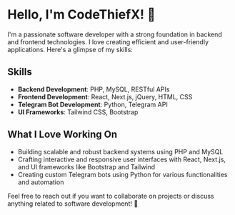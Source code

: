# Hello, I'm CodeThiefX! 👋

I'm a passionate software developer with a strong foundation in backend and frontend technologies. I love creating efficient and user-friendly applications. Here's a glimpse of my skills:

## Skills

- **Backend Development**: PHP, MySQL, RESTful APIs
- **Frontend Development**: React, Next.js, jQuery, HTML, CSS
- **Telegram Bot Development**: Python, Telegram API
- **UI Frameworks**: Tailwind CSS, Bootstrap

## What I Love Working On

- Building scalable and robust backend systems using PHP and MySQL
- Crafting interactive and responsive user interfaces with React, Next.js, and UI frameworks like Bootstrap and Tailwind
- Creating custom Telegram bots using Python for various functionalities and automation

Feel free to reach out if you want to collaborate on projects or discuss anything related to software development! 🚀

